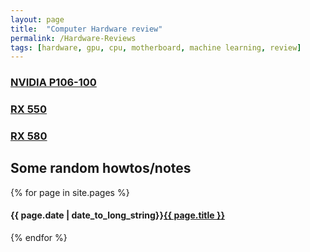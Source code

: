 ```yaml
---
layout: page
title:  "Computer Hardware review"
permalink: /Hardware-Reviews
tags: [hardware, gpu, cpu, motherboard, machine learning, review]
---
```


### [NVIDIA P106-100](./2019/01/18/P106-100-GPU-Machine-Learning.html)

### [RX 550](./2019/01/26/RX550-GPU-Machine-Learning.html)

### [RX 580](./2019/02/23/RX580-GPU-Machine-Learning.html)



<h2>Some random howtos/notes</h2>
{% for page in site.pages %}
  <h4><span class="date">{{ page.date | date_to_long_string}}</span><a href="{{ page.url }}">{{ page.title }}</a></h4>
  <!--<p class="author">-->
    
  <!--</p>-->
  <!--<div class="content">
    {{ post.excerpt }}
  </div>-->
{% endfor %}

<script async src="https://pagead2.googlesyndication.com/pagead/js/adsbygoogle.js"></script>
<!-- bottom of page -->
<ins class="adsbygoogle"
     style="display:block"
     data-ad-client="ca-pub-5702375066346037"
     data-ad-slot="7532771825"
     data-ad-format="auto"
     data-full-width-responsive="true"></ins>
<script>
     (adsbygoogle = window.adsbygoogle || []).push({});
</script>